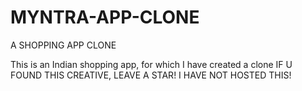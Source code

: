 # MYNTRA-APP-CLONE
A SHOPPING APP CLONE

This is an Indian shopping app, for which I have created a clone
IF U FOUND THIS CREATIVE, LEAVE A STAR! 
I HAVE NOT HOSTED THIS!
